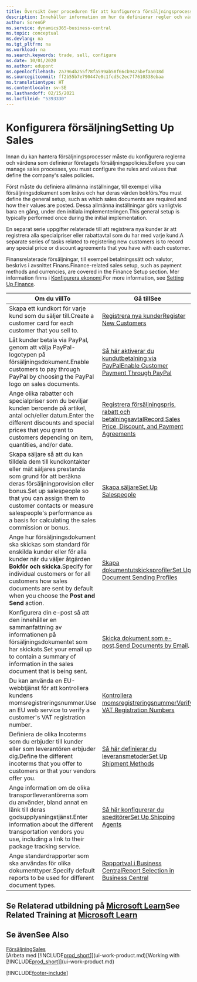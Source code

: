```yaml
---
title: Översikt över proceduren för att konfigurera försäljningsprocesser | Microsoft Docs
description: Innehåller information om hur du definierar regler och värden för att definiera dina försäljningspolicyer och -processer.
author: SorenGP
ms.service: dynamics365-business-central
ms.topic: conceptual
ms.devlang: na
ms.tgt_pltfrm: na
ms.workload: na
ms.search.keywords: trade, sell, configure
ms.date: 10/01/2020
ms.author: edupont
ms.openlocfilehash: 2a7964b255f78fa599ab58f66cb9425befaa038d
ms.sourcegitcommit: ff2b55b7e790447e0c1fcd5c2ec7f7610338ebaa
ms.translationtype: HT
ms.contentlocale: sv-SE
ms.lasthandoff: 02/15/2021
ms.locfileid: "5393330"
---
```

# <a name="setting-up-sales"></a><span data-ttu-id="a34d8-103">Konfigurera försäljning</span><span class="sxs-lookup"><span data-stu-id="a34d8-103">Setting Up Sales</span></span>
<span data-ttu-id="a34d8-104">Innan du kan hantera försäljningsprocesser måste du konfigurera reglerna och värdena som definierar företagets försäljningspolicies.</span><span class="sxs-lookup"><span data-stu-id="a34d8-104">Before you can manage sales processes, you must configure the rules and values that define the company's sales policies.</span></span>

<span data-ttu-id="a34d8-105">Först måste du definiera allmänna inställningar, till exempel vilka försäljningsdokument som krävs och hur deras värden bokförs.</span><span class="sxs-lookup"><span data-stu-id="a34d8-105">You must define the general setup, such as which sales documents are required and how their values are posted.</span></span> <span data-ttu-id="a34d8-106">Dessa allmänna inställningar görs vanligtvis bara en gång, under den initiala implementeringen.</span><span class="sxs-lookup"><span data-stu-id="a34d8-106">This general setup is typically performed once during the initial implementation.</span></span>

<span data-ttu-id="a34d8-107">En separat serie uppgifter relaterade till att registrera nya kunder är att registrera alla specialpriser eller rabattavtal som du har med varje kund.</span><span class="sxs-lookup"><span data-stu-id="a34d8-107">A separate series of tasks related to registering new customers is to record any special price or discount agreements that you have with each customer.</span></span>

<span data-ttu-id="a34d8-108">Finansrelaterade försäljningar, till exempel betalningssätt och valutor, beskrivs i avsnittet Finans.</span><span class="sxs-lookup"><span data-stu-id="a34d8-108">Finance-related sales setup, such as payment methods and currencies, are covered in the Finance Setup section.</span></span> <span data-ttu-id="a34d8-109">Mer information finns i [Konfigurera ekonomi](finance-setup-finance.md).</span><span class="sxs-lookup"><span data-stu-id="a34d8-109">For more information, see [Setting Up Finance](finance-setup-finance.md).</span></span>

| <span data-ttu-id="a34d8-110">Om du vill</span><span class="sxs-lookup"><span data-stu-id="a34d8-110">To</span></span> | <span data-ttu-id="a34d8-111">Gå till</span><span class="sxs-lookup"><span data-stu-id="a34d8-111">See</span></span> |
| --- | --- |
| <span data-ttu-id="a34d8-112">Skapa ett kundkort för varje kund som du säljer till.</span><span class="sxs-lookup"><span data-stu-id="a34d8-112">Create a customer card for each customer that you sell to.</span></span> |[<span data-ttu-id="a34d8-113">Registrera nya kunder</span><span class="sxs-lookup"><span data-stu-id="a34d8-113">Register New Customers</span></span>](sales-how-register-new-customers.md) |
| <span data-ttu-id="a34d8-114">Låt kunder betala via PayPal, genom att välja PayPal-logotypen på försäljningsdokument.</span><span class="sxs-lookup"><span data-stu-id="a34d8-114">Enable customers to pay through PayPal by choosing the PayPal logo on sales documents.</span></span> |[<span data-ttu-id="a34d8-115">Så här aktiverar du kundutbetalning via PayPal</span><span class="sxs-lookup"><span data-stu-id="a34d8-115">Enable Customer Payment Through PayPal</span></span>](sales-how-enable-payment-service-extensions.md) |
| <span data-ttu-id="a34d8-116">Ange olika rabatter och specialpriser som du beviljar kunden beroende på artikel, antal och/eller datum.</span><span class="sxs-lookup"><span data-stu-id="a34d8-116">Enter the different discounts and special prices that you grant to customers depending on item, quantities, and/or date.</span></span> |[<span data-ttu-id="a34d8-117">Registrera försäljningspris, rabatt och betalningsavtal</span><span class="sxs-lookup"><span data-stu-id="a34d8-117">Record Sales Price, Discount, and Payment Agreements</span></span>](sales-how-record-sales-price-discount-payment-agreements.md) |
| <span data-ttu-id="a34d8-118">Skapa säljare så att du kan tilldela dem till kundkontakter eller mät säljares prestanda som grund för att beräkna deras försäljningprovision eller bonus.</span><span class="sxs-lookup"><span data-stu-id="a34d8-118">Set up salespeople so that you can assign them to customer contacts or measure salespeople's performance as a basis for calculating the sales commission or bonus.</span></span> |[<span data-ttu-id="a34d8-119">Skapa säljare</span><span class="sxs-lookup"><span data-stu-id="a34d8-119">Set Up Salespeople</span></span>](sales-how-setup-salespeople.md) |
| <span data-ttu-id="a34d8-120">Ange hur försäljningsdokument ska skickas som standard för enskilda kunder eller för alla kunder när du väljer åtgärden **Bokför och skicka**.</span><span class="sxs-lookup"><span data-stu-id="a34d8-120">Specify for individual customers or for all customers how sales documents are sent by default when you choose the **Post and Send** action.</span></span> |[<span data-ttu-id="a34d8-121">Skapa dokumentutskicksprofiler</span><span class="sxs-lookup"><span data-stu-id="a34d8-121">Set Up Document Sending Profiles</span></span>](sales-how-setup-document-send-profiles.md) |
| <span data-ttu-id="a34d8-122">Konfigurera din e-post så att den innehåller en sammanfattning av informationen på försäljningsdokumentet som har skickats.</span><span class="sxs-lookup"><span data-stu-id="a34d8-122">Set your email up to contain a summary of information in the sales document that is being sent.</span></span> |<span data-ttu-id="a34d8-123">[Skicka dokument som e-post](ui-how-send-documents-email.md).</span><span class="sxs-lookup"><span data-stu-id="a34d8-123">[Send Documents by Email](ui-how-send-documents-email.md).</span></span> |
|<span data-ttu-id="a34d8-124">Du kan använda en EU-webbtjänst för att kontrollera kundens momsregistreringsnummer.</span><span class="sxs-lookup"><span data-stu-id="a34d8-124">Use an EU web service to verify a customer's VAT registration number.</span></span>|[<span data-ttu-id="a34d8-125">Kontrollera momsregistreringsnummer</span><span class="sxs-lookup"><span data-stu-id="a34d8-125">Verify VAT Registration Numbers</span></span>](finance-setup-vat.md)|
|<span data-ttu-id="a34d8-126">Definiera de olika Incoterms som du erbjuder till kunder eller som leverantören erbjuder dig.</span><span class="sxs-lookup"><span data-stu-id="a34d8-126">Define the different incoterms that you offer to customers or that your vendors offer you.</span></span>|[<span data-ttu-id="a34d8-127">Så här definierar du leveransmetoder</span><span class="sxs-lookup"><span data-stu-id="a34d8-127">Set Up Shipment Methods</span></span>](sales-how-set-up-shipment-methods.md)|
|<span data-ttu-id="a34d8-128">Ange information om de olika transportleverantörerna som du använder, bland annat en länk till deras godsupplysningstjänst.</span><span class="sxs-lookup"><span data-stu-id="a34d8-128">Enter information about the different transportation vendors you use, including a link to their package tracking service.</span></span>|[<span data-ttu-id="a34d8-129">Så här konfigurerar du speditörer</span><span class="sxs-lookup"><span data-stu-id="a34d8-129">Set Up Shipping Agents</span></span>](sales-how-to-set-up-shipping-agents.md)|
|<span data-ttu-id="a34d8-130">Ange standardrapporter som ska användas för olika dokumenttyper.</span><span class="sxs-lookup"><span data-stu-id="a34d8-130">Specify default reports to be used for different document types.</span></span>|[<span data-ttu-id="a34d8-131">Rapportval i Business Central</span><span class="sxs-lookup"><span data-stu-id="a34d8-131">Report Selection in Business Central</span></span>](across-report-selections.md)|

## <a name="see-related-training-at-microsoft-learn"></a><span data-ttu-id="a34d8-132">Se Relaterad utbildning på [Microsoft Learn](/learn/paths/trade-get-started-dynamics-365-business-central/)</span><span class="sxs-lookup"><span data-stu-id="a34d8-132">See Related Training at [Microsoft Learn](/learn/paths/trade-get-started-dynamics-365-business-central/)</span></span>

## <a name="see-also"></a><span data-ttu-id="a34d8-133">Se även</span><span class="sxs-lookup"><span data-stu-id="a34d8-133">See Also</span></span>
[<span data-ttu-id="a34d8-134">Försäljning</span><span class="sxs-lookup"><span data-stu-id="a34d8-134">Sales</span></span>](sales-manage-sales.md)  
<span data-ttu-id="a34d8-135">[Arbeta med [!INCLUDE[prod_short](includes/prod_short.md)]](ui-work-product.md)</span><span class="sxs-lookup"><span data-stu-id="a34d8-135">[Working with [!INCLUDE[prod_short](includes/prod_short.md)]](ui-work-product.md)</span></span>


[!INCLUDE[footer-include](includes/footer-banner.md)]